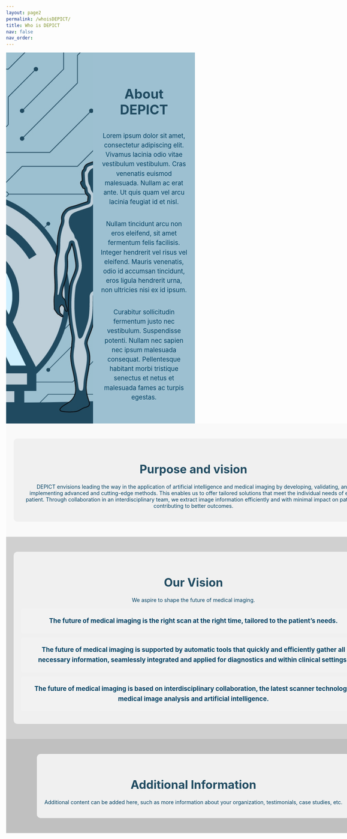 ```yaml
---
layout: page2
permalink: /whoisDEPICT/
title: Who is DEPICT
nav: false
nav_order: 
---
```


<style>
  body {
    margin: 0; /* Fjern standard margener */
  }
  .hero-section {
    display: flex;
    background-color: #9DC0D1;
  }
  .hero-image-container {
    flex: 1;
    display: flex;
    justify-content: flex-start; /* Placer billedet øverst i sektionen */
    overflow: hidden; /* Skjuler overskydende indhold */
  }
  .hero-image {
    width: 100%;
    height: 100%; /* Fyld hele højden af containeren */
    object-fit: cover; /* Dæk hele bredden og tilpasser højden af billedet */
  }
  .hero-content {
    flex: 1;
    padding: 40px 20px; /* Juster padding for at øge højden på boksen */
    text-align: center; /* Centrer tekst */
    color: #004062;
    background-color: #F0F0F; /* Knækket hvid baggrundsfarve */
    border-radius: 10px; /* Afrundede kanter */
    display: flex;
    flex-direction: column;
    justify-content: center; /* Centrer indholdet vertikalt */
  }
  .hero-content h1 {
    font-size: 2.5em; /* Mindre font-størrelse */
    font-weight: bold; /* Federe tekst */
    margin-bottom: 20px;
    color: #1F4A60; /* Overskriftens farve */
  }
  .hero-content p {
    font-size: 1.2em;
    line-height: 1.5;
  }
  .section {
    width: 100vw; /* Fyld viewportens bredde */
    padding: 40px 20px; /* Juster padding efter behov */
    display: flex;
    justify-content: center;
    align-items: center;
  }
  .content {
    max-width: 1200px;
    margin: 0 auto;
    padding: 20px;
    text-align: center; /* Centrer teksten */
    background-color: #F0F0F0; /* Knækket hvid baggrundsfarve */
    border-radius: 10px; /* Afrundede kanter */
    color: #004062;
  }
  .section-title {
    color: #1F4A60; /* Overskriftens farve */
    font-size: 2.2em; /* Større font-størrelse */
    font-weight: bold; /* Federe tekst */
    margin-bottom: 20px;
  }
  .vision-list {
    list-style-type: none;
    padding: 0;
  }
  .vision-item {
    background-color: #f2f2f2;
    border-radius: 5px;
    margin-bottom: 10px;
    padding: 20px;
    font-size: 1.2em; /* Øg font-størrelsen */
    font-weight: bold; /* Gør teksten fed */
    line-height: 1.6;
  }
</style>

<!-- Hero Section with Large Image and Text Overlay -->
<div class="hero-section">
  <div class="hero-image-container">
    <img src="/assets/img/Design3.jpg" alt="Illustrationsbillede" class="hero-image">
  </div>
  <div class="hero-content">
    <h1>About DEPICT</h1>
    <p>Lorem ipsum dolor sit amet, consectetur adipiscing elit. Vivamus lacinia odio vitae vestibulum vestibulum. Cras venenatis euismod malesuada. Nullam ac erat ante. Ut quis quam vel arcu lacinia feugiat id et nisl.</p>
    <p>Nullam tincidunt arcu non eros eleifend, sit amet fermentum felis facilisis. Integer hendrerit vel risus vel eleifend. Mauris venenatis, odio id accumsan tincidunt, eros ligula hendrerit urna, non ultricies nisi ex id ipsum.</p>
    <p>Curabitur sollicitudin fermentum justo nec vestibulum. Suspendisse potenti. Nullam nec sapien nec ipsum malesuada consequat. Pellentesque habitant morbi tristique senectus et netus et malesuada fames ac turpis egestas.</p>
  </div>
</div>

<!-- About Us Section -->
<div class="section" style="background-color: #f9f9f9;">
  <div class="content">
    <h2 class="section-title">Purpose and vision</h2>
    <p>DEPICT envisions leading the way in the application of artificial intelligence and medical imaging by developing, validating, and implementing advanced and cutting-edge methods. This enables us to offer tailored solutions that meet the individual needs of each patient. Through collaboration in an interdisciplinary team, we extract image information efficiently and with minimal impact on patients, contributing to better outcomes.</p>
  </div>
</div>

<!-- Vision Section -->
<div class="section" style="background-color: #d0d0d0;">
  <div class="content">
    <h2 class="section-title">Our Vision</h2>
    <p>We aspire to shape the future of medical imaging.</p>
    <ul class="vision-list">
      <li class="vision-item">The future of medical imaging is the right scan at the right time, tailored to the patient’s needs.</li>
      <li class="vision-item">The future of medical imaging is supported by automatic tools that quickly and efficiently gather all necessary information, seamlessly integrated and applied for diagnostics and within clinical settings.</li>
      <li class="vision-item">The future of medical imaging is based on interdisciplinary collaboration, the latest scanner technology, medical image analysis and artificial intelligence.</li>
    </ul>
  </div>
</div>

<!-- Additional Sections -->
<div class="section" style="background-color: #c0c0c0;">
  <div class="content">
    <h2 class="section-title">Additional Information</h2>
    <p>Additional content can be added here, such as more information about your organization, testimonials, case studies, etc.</p>
  </div>
</div>
